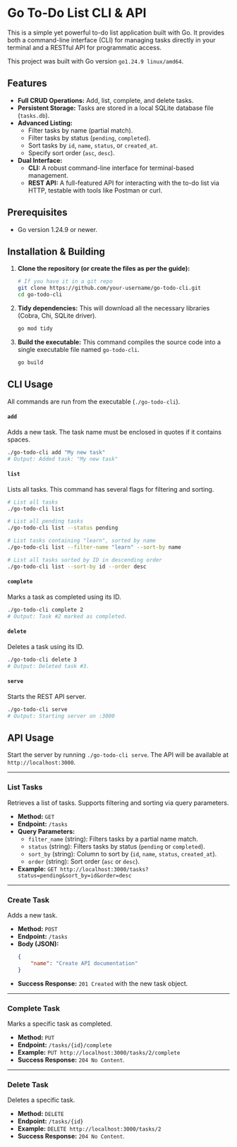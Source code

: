 # Go To-Do List CLI & API

This is a simple yet powerful to-do list application built with Go. It provides both a command-line interface (CLI) for managing tasks directly in your terminal and a RESTful API for programmatic access.

This project was built with Go version `go1.24.9 linux/amd64`.

## Features

*   **Full CRUD Operations:** Add, list, complete, and delete tasks.
*   **Persistent Storage:** Tasks are stored in a local SQLite database file (`tasks.db`).
*   **Advanced Listing:**
    *   Filter tasks by name (partial match).
    *   Filter tasks by status (`pending`, `completed`).
    *   Sort tasks by `id`, `name`, `status`, or `created_at`.
    *   Specify sort order (`asc`, `desc`).
*   **Dual Interface:**
    *   **CLI:** A robust command-line interface for terminal-based management.
    *   **REST API:** A full-featured API for interacting with the to-do list via HTTP, testable with tools like Postman or curl.

## Prerequisites

*   Go version 1.24.9 or newer.

## Installation & Building

1.  **Clone the repository (or create the files as per the guide):**
    ```bash
    # If you have it in a git repo
    git clone https://github.com/your-username/go-todo-cli.git
    cd go-todo-cli
    ```

2.  **Tidy dependencies:**
    This will download all the necessary libraries (Cobra, Chi, SQLite driver).
    ```bash
    go mod tidy
    ```

3.  **Build the executable:**
    This command compiles the source code into a single executable file named `go-todo-cli`.
    ```bash
    go build
    ```

## CLI Usage

All commands are run from the executable (`./go-todo-cli`).

#### `add`
Adds a new task. The task name must be enclosed in quotes if it contains spaces.

```bash
./go-todo-cli add "My new task"
# Output: Added task: "My new task"
```

#### `list`
Lists all tasks. This command has several flags for filtering and sorting.

```bash
# List all tasks
./go-todo-cli list

# List all pending tasks
./go-todo-cli list --status pending

# List tasks containing "learn", sorted by name
./go-todo-cli list --filter-name "learn" --sort-by name

# List all tasks sorted by ID in descending order
./go-todo-cli list --sort-by id --order desc
```

#### `complete`
Marks a task as completed using its ID.

```bash
./go-todo-cli complete 2
# Output: Task #2 marked as completed.
```

#### `delete`
Deletes a task using its ID.

```bash
./go-todo-cli delete 3
# Output: Deleted task #3.
```

#### `serve`
Starts the REST API server.

```bash
./go-todo-cli serve
# Output: Starting server on :3000
```

## API Usage

Start the server by running `./go-todo-cli serve`. The API will be available at `http://localhost:3000`.

---

### List Tasks
Retrieves a list of tasks. Supports filtering and sorting via query parameters.

*   **Method:** `GET`
*   **Endpoint:** `/tasks`
*   **Query Parameters:**
    *   `filter_name` (string): Filters tasks by a partial name match.
    *   `status` (string): Filters tasks by status (`pending` or `completed`).
    *   `sort_by` (string): Column to sort by (`id`, `name`, `status`, `created_at`).
    *   `order` (string): Sort order (`asc` or `desc`).
*   **Example:** `GET http://localhost:3000/tasks?status=pending&sort_by=id&order=desc`

---

### Create Task
Adds a new task.

*   **Method:** `POST`
*   **Endpoint:** `/tasks`
*   **Body (JSON):**
    ```json
    {
        "name": "Create API documentation"
    }
    ```
*   **Success Response:** `201 Created` with the new task object.

---

### Complete Task
Marks a specific task as completed.

*   **Method:** `PUT`
*   **Endpoint:** `/tasks/{id}/complete`
*   **Example:** `PUT http://localhost:3000/tasks/2/complete`
*   **Success Response:** `204 No Content`.

---

### Delete Task
Deletes a specific task.

*   **Method:** `DELETE`
*   **Endpoint:** `/tasks/{id}`
*   **Example:** `DELETE http://localhost:3000/tasks/2`
*   **Success Response:** `204 No Content`.